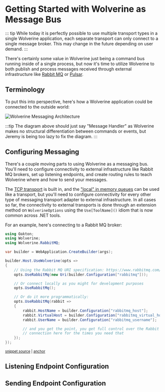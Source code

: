 # Getting Started with Wolverine as Message Bus

::: tip
While today it is perfectly possible to use multiple transport types in a single Wolverine application, each
separate transport can only connect to a single message broker. This may change in the future depending
on user demand.
:::

There's certainly some value in Wolverine just being a command bus running inside of a single process, but now
it's time to utilize Wolverine to both publish and process messages received through external infrastructure like [Rabbit MQ](https://www.rabbitmq.com/)
or [Pulsar](https://pulsar.apache.org/).

## Terminology

To put this into perspective, here's how a Wolverine application could be connected to the outside world:

![Wolverine Messaging Architecture](/WolverineMessaging.png)

:::tip
The diagram above should just say "Message Handler" as Wolverine makes no structural differentiation between commands or events, but Jeremy is being too lazy to fix the diagram.
:::

## Configuring Messaging

There's a couple moving parts to using Wolverine as a messaging bus. You'll need to configure connectivity to external infrastructure like
Rabbit MQ brokers, set up listening endpoints, and create routing rules to teach Wolverine where and how to send your messages.

The [TCP transport](/guide/messaging/transports/tcp) is built in, and the ["local" in memory queues](/guide/in-memory-bus) can be used like a transport, but you'll need to configure connectivity for
every other type of messaging transport adapter to external infrastructure. In all cases so far, the connectivity to external transports is done through
an extension method on `WolverineOptions` using the `Use[ToolName]()` idiom that is now common across .NET tools.

For an example, here's connecting to a Rabbit MQ broker:

<!-- snippet: sample_configuring_connection_to_rabbit_mq -->
<a id='snippet-sample_configuring_connection_to_rabbit_mq'></a>
```cs
using Oakton;
using Wolverine;
using Wolverine.RabbitMQ;

var builder = WebApplication.CreateBuilder(args);

builder.Host.UseWolverine(opts =>
{
    // Using the Rabbit MQ URI specification: https://www.rabbitmq.com/uri-spec.html
    opts.UseRabbitMq(new Uri(builder.Configuration["rabbitmq"]));

    // Or connect locally as you might for development purposes
    opts.UseRabbitMq();

    // Or do it more programmatically:
    opts.UseRabbitMq(rabbit =>
    {
        rabbit.HostName = builder.Configuration["rabbitmq_host"];
        rabbit.VirtualHost = builder.Configuration["rabbitmq_virtual_host"];
        rabbit.UserName = builder.Configuration["rabbitmq_username"];

        // and you get the point, you get full control over the Rabbit MQ
        // connection here for the times you need that
    });
});
```
<sup><a href='https://github.com/JasperFx/wolverine/blob/main/src/Transports/RabbitMQ/RabbitMqBootstrapping/Program.cs#L3-L31' title='Snippet source file'>snippet source</a> | <a href='#snippet-sample_configuring_connection_to_rabbit_mq' title='Start of snippet'>anchor</a></sup>
<!-- endSnippet -->

## Listening Endpoint Configuration


## Sending Endpoint Configuration






